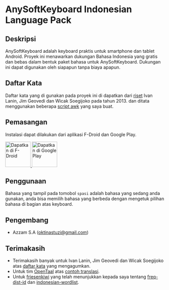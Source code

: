# AnySoftKeyboard Indonesian Language Pack

## Deskripsi

AnySoftKeyboard adalah keyboard praktis untuk smartphone dan tablet
Android. Proyek ini menawarkan dukungan Bahasa Indonesia yang gratis
dan bebas dalam bentuk paket bahasa untuk AnySoftKeyboard. Dukungan
ini dapat digunakan oleh siapapun tanpa biaya apapun.

## Daftar Kata

Daftar kata yang di gunakan pada proyek ini di dapatkan dari [riset](https://github.com/ardwort/freq-dist-id)
Ivan Lanin, Jim Geovedi dan Wicak Soegijoko pada tahun 2013. dan ditata menggunakan
beberapa [script awk](https://github.com/azzamsa/ask-words-id) yang saya buat.

## Pemasangan

Instalasi dapat dilakukan dari aplikasi F-Droid dan Google Play.

<a href="#">
  <img src="https://gitlab.com/fdroid/artwork/raw/master/badge/get-it-on.png"
       alt="Dapatkan di F-Droid" height="80">
</a>

<a href="https://play.google.com/store/apps/details?id=com.anysoftkeyboard.languagepack.indonesian">
  <img src="https://play.google.com/intl/en_us/badges/images/generic/en_badge_web_generic.png"
       alt="Dapatkan di Google Play" height="80">
</a>

## Penggunaan

Bahasa yang tampil pada tomobol `spasi` adalah bahasa yang sedang anda gunakan, anda bisa
memilih bahasa yang berbeda dengan mengetuk pilihan bahasa di bagian atas keyboard.

## Pengembang

- Azzam S.A (oktinastuzi@gmail.com)

## Terimakasih

- Terimakasih banyak untuk Ivan Lanin, Jim Geovedi dan Wicak Soegijoko atas [daftar kata](https://github.com/ardwort/freq-dist-id/) yang mengagumkan.
- Untuk tim [OpenTaal](https://github.com/OpenTaal) atas [contoh translasi](https://github.com/OpenTaal/LanguagePack/tree/Dutch).
- Untuk [friesenkiwi](https://github.com/friesenkiwi) yang telah menunjukkan kepada saya tentang [freq-dist-id](https://github.com/ardwort/freq-dist-id/) dan [indonesian-wordlist](https://github.com/geovedi/indonesian-wordlist).
